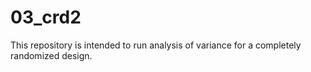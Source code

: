 # 03_crd2  

This repository is intended to run analysis of variance for a completely randomized design. 